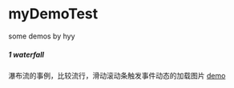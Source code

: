 # myDemoTest
some demos by hyy
##### 1 waterfall
瀑布流的事例，比较流行，滑动滚动条触发事件动态的加载图片   <a href="/demo/waterfall.html">demo</a>
